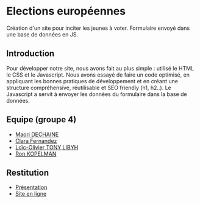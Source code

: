 # Elections européennes
Création d'un site pour inciter les jeunes à voter. Formulaire envoyé dans une base de données en JS.

## Introduction
Pour développer notre site, nous avons fait au plus simple : utilisé le HTML le CSS et le Javascript. Nous avons essayé de faire un code optimisé, en appliquant les bonnes pratiques de développement et en créant une structure compréhensive, réutilisable et SEO friendly (h1, h2..). Le Javascript a servit à envoyer les données du formulaire dans la base de données.


## Equipe (groupe 4)

- [Maori DECHAINE](https://www.linkedin.com/in/maori-dechaine/)
- [Clara Fernandez](https://www.linkedin.com/in/clara-fernandez-niebla-121188141/)
- [Loïc-Olivier TONY LIBYH](https://www.linkedin.com/in/lo%C3%AFc-olivier-tl/)
- [Ron KOPELMAN](https://www.linkedin.com/in/ron-kopelman-ab28254b/)

## Restitution

- [Présentation](https://docs.google.com/presentation/d/1T2myhG1MaFxzJ8dDQ5pmVshu403FjgJ-ZSIPKIfhw8Y/edit#slide=id.p)
- [Site en ligne](http://europeennes.maorid.com/)
